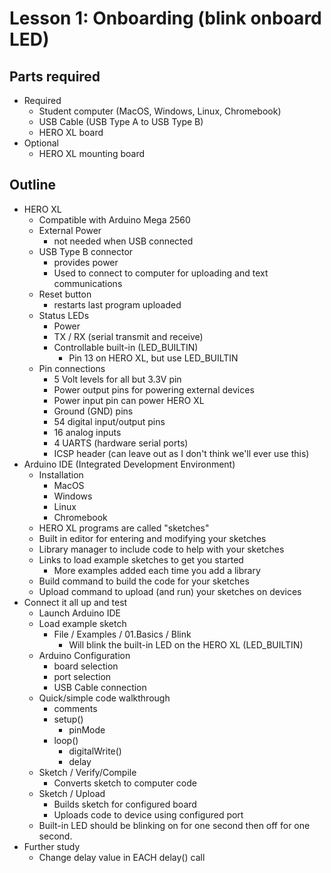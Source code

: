 # Lesson 1: Onboarding (blink onboard LED)

## Parts required
* Required
    * Student computer (MacOS, Windows, Linux, Chromebook)
    * USB Cable (USB Type A to USB Type B)
    * HERO XL board
* Optional
    * HERO XL mounting board

## Outline
* HERO XL
    * Compatible with Arduino Mega 2560
    * External Power
        * not needed when USB connected
    * USB Type B connector
        * provides power
        * Used to connect to computer for uploading and text communications
    * Reset button
        * restarts last program uploaded
    * Status LEDs
        * Power
        * TX / RX (serial transmit and receive)
        * Controllable built-in (LED_BUILTIN)
            * Pin 13 on HERO XL, but use LED_BUILTIN
    * Pin connections
        * 5 Volt levels for all but 3.3V pin
        * Power output pins for powering external devices
        * Power input pin can power HERO XL
        * Ground (GND) pins
        * 54 digital input/output pins
        * 16 analog inputs
        * 4 UARTS (hardware serial ports)
        * ICSP header (can leave out as I don't think we'll ever use this)
* Arduino IDE (Integrated Development Environment)
    * Installation
        * MacOS
        * Windows
        * Linux
        * Chromebook
    * HERO XL programs are called "sketches"
    * Built in editor for entering and modifying your sketches
    * Library manager to include code to help with your sketches
    * Links to load example sketches to get you started
        * More examples added each time you add a library
    * Build command to build the code for your sketches
    * Upload command to upload (and run) your sketches on devices
* Connect it all up and test
    * Launch Arduino IDE
    * Load example sketch
        * File / Examples / 01.Basics / Blink
            * Will blink the built-in LED on the HERO XL (LED_BUILTIN)
    * Arduino Configuration
        * board selection
        * port selection
        * USB Cable connection
    * Quick/simple code walkthrough
        * comments
        * setup()
            * pinMode
        * loop()
            * digitalWrite()
            * delay
    * Sketch / Verify/Compile
        * Converts sketch to computer code
    * Sketch / Upload
        * Builds sketch for configured board
        * Uploads code to device using configured port
    * Built-in LED should be blinking on for one second then off for one second.
* Further study
    * Change delay value in EACH delay() call

